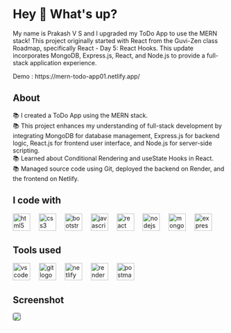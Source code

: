 <h1 align="left">Hey 👋 What's up?</h1>
<p align="left">My name is Prakash V S and I upgraded my ToDo App to use the MERN stack! This project originally started with React from the Guvi-Zen class Roadmap, specifically React - Day 5: React Hooks. This update incorporates MongoDB, Express.js, React, and Node.js to provide a full-stack application experience.</p>
<p align="left">Demo : https://mern-todo-app01.netlify.app/</p> 
<h2 align="left">About</h2>
<p align="left">📚 I created a ToDo App using the MERN stack.<br>📚 This project enhances my understanding of full-stack development by integrating MongoDB for database management, Express.js for backend logic, React.js for frontend user interface, and Node.js for server-side scripting.<br>📚 Learned about Conditional Rendering and useState Hooks in React.<br>📚 Managed source code using Git, deployed the backend on Render, and the frontend on Netlify.</p>
<h2 align="left">I code with</h2>
<div align="left">
  <img src="https://cdn.jsdelivr.net/gh/devicons/devicon/icons/html5/html5-original.svg" height="40" alt="html5 logo"  />
  <img width="12" />
  <img src="https://cdn.jsdelivr.net/gh/devicons/devicon/icons/css3/css3-original.svg" height="40" alt="css3 logo"  />
  <img width="12" />
  <img src="https://cdn.jsdelivr.net/gh/devicons/devicon/icons/bootstrap/bootstrap-original.svg" height="40" alt="bootstrap logo"  />
  <img width="12" />
  <img src="https://cdn.jsdelivr.net/gh/devicons/devicon/icons/javascript/javascript-original.svg" height="40" alt="javascript logo"  />
  <img width="12" />
  <img src="https://skillicons.dev/icons?i=react" height="40" alt="react logo"  />
  <img width="12" />
  <img src="https://skillicons.dev/icons?i=nodejs" height="40" alt="nodejs logo"  />
  <img width="12" />
  <img src="https://skillicons.dev/icons?i=mongodb" height="40" alt="mongodb logo"  />
  <img width="12" />
  <img src="https://skillicons.dev/icons?i=express" height="40" alt="express logo"  />
</div>
<h2 align="left">Tools used</h2>
<div align="left">
  <img src="https://cdn.simpleicons.org/visualstudiocode/007ACC" height="40" alt="vscode logo"  />
  <img width="12" />
  <img src="https://cdn.simpleicons.org/git/F05032" height="40" alt="git logo"  />
  <img width="12" />
  <img src="https://cdn.simpleicons.org/netlify/00C7B7" height="40" alt="netlify logo"  />
  <img width="12" />
  <img src="https://cdn.simpleicons.org/render/00979D" height="40" alt="render logo"  />
  <img width="12" />
  <img src="https://cdn.simpleicons.org/postman/FF6C37" height="40" alt="postman logo"  />
</div>
<h2 align="left">Screenshot</h2>
<img
style="border: 1px solid rgba(100, 100, 100, 1); border-radius: 4px; box-shadow: 0px 0px 39px 14px rgba(255, 255, 255, 1);"
align="left"
src="https://github.com/Prakash-V-S/ToDo-List-ReactJS/assets/141955456/bb4d7e0c-82f6-4e01-b827-f87e44e78c92"
/>
